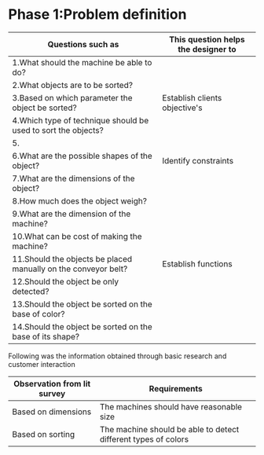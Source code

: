 # Phase 1:Problem definition

|  Questions such as|   This question helps the designer to   |
|----|----|
|1.What should the machine be able to do?|
|2.What objects are to be sorted?|
|3.Based on which parameter the object be sorted?|Establish clients objective's|
|4.Which type of technique should be used to sort the objects?|
|5.|
|6.What are the possible shapes of the object?|Identify constraints|
|7.What are the dimensions of the object?|
|8.How much does the object weigh?|
|9.What are the dimension of the machine?|
|10.What can be cost of making the machine?|
|11.Should the objects be placed manually on the conveyor belt?|Establish functions|
|12.Should the object be only detected?|
|13.Should the object be sorted on the base of color?|
|14.Should the object be sorted on the base of its shape?|

Following was the information obtained through basic research and customer interaction

|Observation from lit survey |Requirements|
|----|-----|
|Based on dimensions|The machines should have reasonable size|
|Based on sorting|The machine should be able to detect different types of colors|